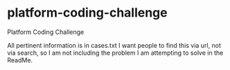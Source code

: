 # platform-coding-challenge
Platform Coding Challenge

All pertinent information is in cases.txt
I want people to find this via url, not via search, so I am not including the problem I am attempting to solve in the ReadMe.
